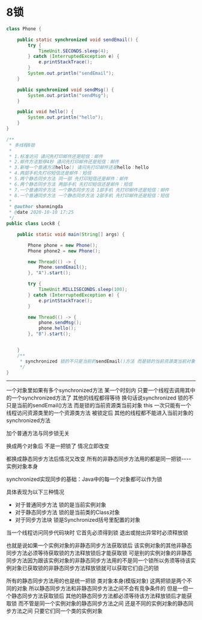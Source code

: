 # 8锁

```java
class Phone {

    public static synchronized void sendEmail() {
        try {
            TimeUnit.SECONDS.sleep(4);
        } catch (InterruptedException e) {
            e.printStackTrace();
        }
        System.out.println("sendEmail");
    }

    public synchronized void sendMsg() {
        System.out.println("sendMsg");
    }

    public void hello() {
        System.out.println("hello");
    }
}

/**
 * 多线程8锁
 *
 * 1.标准访问 请问先打印邮件还是短信：邮件
 * 2.邮件方法暂停4秒 请问先打印邮件还是短信：邮件
 * 3.新增一个普通方法hello() 请问先打印邮件还是hello：hello
 * 4.两部手机先打印短信还是邮件：短信
 * 5.两个静态同步方法 同一部 先打印短信还是邮件：邮件
 * 6.两个静态同步方法 两部手机 先打印短信还是邮件：短信
 * 7.一个普通同步方法 一个静态同步方法 1部手机 先打印邮件还是短信：邮件
 * 8.一个普通同步方法 一个静态同步方法 2部手机 先打印邮件还是短信：短信
 *
 * @author shanmingda
 * @date 2020-10-10 17:25
 */
public class Lock8 {

    public static void main(String[] args) {

        Phone phone = new Phone();
        Phone phone2 = new Phone();

        new Thread(() -> {
            Phone.sendEmail();
        }, "A").start();

        try {
            TimeUnit.MILLISECONDS.sleep(100);
        } catch (InterruptedException e) {
            e.printStackTrace();
        }

        new Thread(() -> {
            phone.sendMsg();
            phone.hello();
        }, "B").start();


    }
    /**
     * synchronized 锁的不只是当前的sendEmail()方法 而是锁的当前资源类当前对象 this 一次只能有一个线程访问资源类里的一个资源类方法
     */
}
```

***

一个对象里如果有多个synchronized方法 某一个时刻内 只要一个线程去调用其中的一个synchronized方法了 其他的线程都得等待 换句话说synchronized 锁的不只是当前的sendEmail()方法 而是锁的当前资源类当前对象 this 一次只能有一个线程访问资源类里的一个资源类方法 被锁定后 其他的线程都不能进入当前对象的synchronized方法

加个普通方法与同步锁无关

换成两个对象后 不是一把锁了 情况立即改变

都换成静态同步方法后情况又改变 所有的非静态同步方法用的都是同一把锁----实例对象本身

synchronized实现同步的基础：Java中的每一个对象都可以作为锁

具体表现为以下三种情况

+ 对于普通同步方法 锁的是当前实例对象
+ 对于静态同步方法 锁的是当前类的Class对象
+ 对于同步方法块 锁是Synchronized括号里配置的对象

当一个线程访问同步代码块时 它首先必须得到锁 退出或抛出异常时必须释放锁

也就是说如果一个实例对象的非静态同步方法获取锁后 该实例对象的其他非静态同步方法必须等待获取锁的方法释放锁后才能获取锁 可是别的实例对象的非静态同步方法因为跟该实例对象的非静态同步方法用的不是同一个锁所以务须等待该实例对象已获取锁的非静态同步方法释放锁就可以获取它们自己的锁

所有的静态同步方法用的也是统一把锁 类对象本身(模版对象) 这两把锁是两个不同的对象 所以静态同步方法和非静态同步方法之间不会有竞争条件的 但是一但一个静态同步方法获取锁后 其他的静态同步方法都必须等待该方法释放锁后才能获取锁 而不管是同一个实例对象的静态同步方法之间 还是不同的实例对象的静态同步方法之间 只要它们同一个类的实例对象



